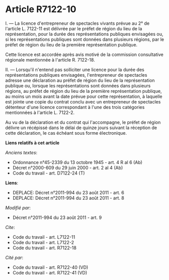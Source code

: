 # Article R7122-10

I. ― La licence d'entrepreneur de spectacles vivants prévue au 2° de l'article L. 7122-11 est délivrée par le préfet de
région du lieu de la représentation, pour la durée des représentations publiques envisagées ou, si les représentations
publiques sont données dans plusieurs régions, par le préfet de région du lieu de la première représentation publique. 

Cette licence est accordée après avis motivé de la commission consultative régionale mentionnée à l'article R. 7122-18. 

II. ― Lorsqu'il n'entend pas solliciter une licence pour la durée des représentations publiques envisagées, l'entrepreneur de
spectacles adresse une déclaration au préfet de région du lieu de la représentation publique ou, lorsque les représentations
sont données dans plusieurs régions, au préfet de région du lieu de la première représentation publique, au moins un mois
avant la date prévue pour cette représentation, à laquelle est jointe une copie du contrat conclu avec un entrepreneur de
spectacles détenteur d'une licence correspondant à l'une des trois catégories mentionnées à l'article L. 7122-2. 

Au vu de la déclaration et du contrat qui l'accompagne, le préfet de région délivre un récépissé dans le délai de quinze
jours suivant la réception de cette déclaration, le cas échéant sous forme électronique.

**Liens relatifs à cet article**

_Anciens textes_:

  - Ordonnance n°45-2339 du 13 octobre 1945 - art. 4 R al 6 (Ab)
  - Décret n°2000-609 du 29 juin 2000 - art. 2 al 4 (Ab)
  - Code du travail - art. D7122-24 (T)

**Liens**:

  - DEPLACE: Décret n°2011-994 du 23 août 2011 - art. 6
  - DEPLACE: Décret n°2011-994 du 23 août 2011 - art. 8

_Modifié par_:

  - Décret n°2011-994 du 23 août 2011 - art. 9

_Cite_:

  - Code du travail - art. L7122-11
  - Code du travail - art. L7122-2
  - Code du travail - art. R7122-18

_Cité par_:

  - Code du travail - art. R7122-40 (VD)
  - Code du travail - art. R7122-41 (VD)
